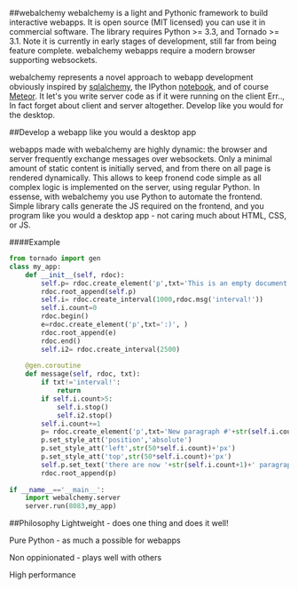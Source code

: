 ##webalchemy
webalchemy is a light and Pythonic framework to build interactive webapps. It is open source (MIT licensed) you can use it in commercial software. The library requires Python >= 3.3, and Tornado >= 3.1. Note it is currently in early stages of development, still far from being feature complete. webalchemy webapps require a modern browser supporting websockets.

webalchemy represents a novel approach to webapp development obviously inspired by [sqlalchemy](http://www.sqlalchemy.org/), the IPython [notebook](http://ipython.org/), and of course [Meteor](http://www.meteor.com/). It let's you write server code as if it were running on the client Err.., In fact forget about client and server altogether. Develop like you would for the desktop.

##Develop a webapp like you would a desktop app

webapps made with webalchemy are highly dynamic: the browser and server frequently exchange messages over websockets. Only a minimal amount of static content is initially served, and from there on all page is rendered dynamically. This allows to keep fronend code simple as all complex logic is implemented on the server, using regular Python. In essense, with webalchemy you use Python to automate the frontend. Simple library calls generate the JS required on the frontend, and you program like you would a desktop app - not caring much about HTML, CSS, or JS.

####Example
```python
from tornado import gen
class my_app:    
    def __init__(self, rdoc):
        self.p= rdoc.create_element('p',txt='This is an empty document', )
        rdoc.root_append(self.p)
        self.i= rdoc.create_interval(1000,rdoc.msg('interval!'))
        self.i.count=0
        rdoc.begin()
        e=rdoc.create_element('p',txt=':)', )
        rdoc.root_append(e)
        rdoc.end()
        self.i2= rdoc.create_interval(2500)
    
    @gen.coroutine
    def message(self, rdoc, txt):
        if txt!='interval!':
            return
        if self.i.count>5:
            self.i.stop()
            self.i2.stop()
        self.i.count+=1
        p= rdoc.create_element('p',txt='New paragraph #'+str(self.i.count))
        p.set_style_att('position','absolute')
        p.set_style_att('left',str(50*self.i.count)+'px')
        p.set_style_att('top',str(50*self.i.count)+'px')
        self.p.set_text('there are now '+str(self.i.count+1)+' paragraphs')
        rdoc.root_append(p)
            
if __name__=='__main__':
    import webalchemy.server
    server.run(8083,my_app)
```
##Philosophy
Lightweight - does one thing and does it well!

Pure Python - as much a possible for webapps

Non oppinionated - plays well with others

High performance










